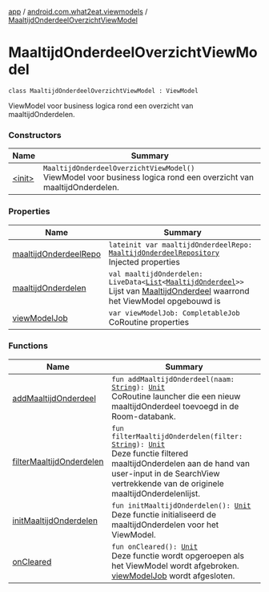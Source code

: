 [app](../../index.md) / [android.com.what2eat.viewmodels](../index.md) / [MaaltijdOnderdeelOverzichtViewModel](./index.md)

# MaaltijdOnderdeelOverzichtViewModel

`class MaaltijdOnderdeelOverzichtViewModel : ViewModel`

ViewModel voor business logica rond een overzicht van maaltijdOnderdelen.

### Constructors

| Name | Summary |
|---|---|
| [&lt;init&gt;](-init-.md) | `MaaltijdOnderdeelOverzichtViewModel()`<br>ViewModel voor business logica rond een overzicht van maaltijdOnderdelen. |

### Properties

| Name | Summary |
|---|---|
| [maaltijdOnderdeelRepo](maaltijd-onderdeel-repo.md) | `lateinit var maaltijdOnderdeelRepo: `[`MaaltijdOnderdeelRepository`](../../android.com.what2eat.repositories/-maaltijd-onderdeel-repository/index.md)<br>Injected properties |
| [maaltijdOnderdelen](maaltijd-onderdelen.md) | `val maaltijdOnderdelen: LiveData<`[`List`](https://kotlinlang.org/api/latest/jvm/stdlib/kotlin.collections/-list/index.html)`<`[`MaaltijdOnderdeel`](../../android.com.what2eat.model/-maaltijd-onderdeel/index.md)`>>`<br>Lijst van [MaaltijdOnderdeel](../../android.com.what2eat.model/-maaltijd-onderdeel/index.md) waarrond het ViewModel opgebouwd is |
| [viewModelJob](view-model-job.md) | `var viewModelJob: CompletableJob`<br>CoRoutine properties |

### Functions

| Name | Summary |
|---|---|
| [addMaaltijdOnderdeel](add-maaltijd-onderdeel.md) | `fun addMaaltijdOnderdeel(naam: `[`String`](https://kotlinlang.org/api/latest/jvm/stdlib/kotlin/-string/index.html)`): `[`Unit`](https://kotlinlang.org/api/latest/jvm/stdlib/kotlin/-unit/index.html)<br>CoRoutine launcher die een nieuw maaltijdOnderdeel toevoegd in de Room-databank. |
| [filterMaaltijdOnderdelen](filter-maaltijd-onderdelen.md) | `fun filterMaaltijdOnderdelen(filter: `[`String`](https://kotlinlang.org/api/latest/jvm/stdlib/kotlin/-string/index.html)`): `[`Unit`](https://kotlinlang.org/api/latest/jvm/stdlib/kotlin/-unit/index.html)<br>Deze functie filtered maaltijdOnderdelen aan de hand van user-input in de SearchView vertrekkende van de originele maaltijdOnderdelenlijst. |
| [initMaaltijdOnderdelen](init-maaltijd-onderdelen.md) | `fun initMaaltijdOnderdelen(): `[`Unit`](https://kotlinlang.org/api/latest/jvm/stdlib/kotlin/-unit/index.html)<br>Deze functie initialiseerd de maaltijdOnderdelen voor het ViewModel. |
| [onCleared](on-cleared.md) | `fun onCleared(): `[`Unit`](https://kotlinlang.org/api/latest/jvm/stdlib/kotlin/-unit/index.html)<br>Deze functie wordt opgeroepen als het ViewModel wordt afgebroken. [viewModelJob](view-model-job.md) wordt afgesloten. |
